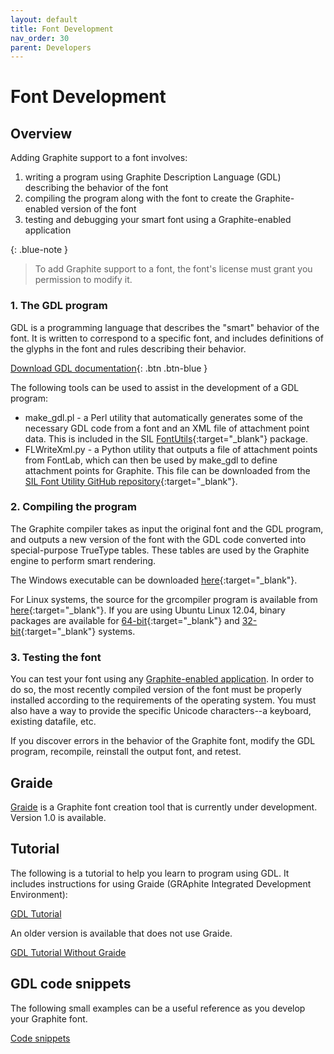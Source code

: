```yaml
---
layout: default
title: Font Development
nav_order: 30
parent: Developers
---
```


# Font Development

## Overview

Adding Graphite support to a font involves:

1. writing a program using Graphite Description Language (GDL) describing the behavior of the font
2. compiling the program along with the font to create the Graphite-enabled version of the font
3. testing and debugging your smart font using a Graphite-enabled application

{: .blue-note }
> To add Graphite support to a font, the font's license must grant you permission to modify it.

### 1. The GDL program

GDL is a programming language that describes the "smart" behavior of the font. It is written to correspond to a specific font, and includes definitions of the glyphs in the font and rules describing their behavior.

[Download GDL documentation](GDL.pdf){: .btn .btn-blue }

The following tools can be used to assist in the development of a GDL program:

* make_gdl.pl - a Perl utility that automatically generates some of the necessary GDL code from a font and an XML file of attachment point data. This is included in the SIL [FontUtils](https://scripts.sil.org/FontUtils){:target="_blank"} package.
* FLWriteXml.py - a Python utility that outputs a file of attachment points from FontLab, which can then be used by make_gdl to define attachment points for Graphite. This file can be downloaded from the [SIL Font Utility GitHub repository](https://github.com/silnrsi/pysilfont/tree/master/scripts){:target="_blank"}.

### 2. Compiling the program

The Graphite compiler takes as input the original font and the GDL program, and outputs a new version of the font with the GDL code converted into special-purpose TrueType tables. These tables are used by the Graphite engine to perform smart rendering.

The Windows executable can be downloaded [here](https://scripts.sil.org/GraphiteCompilerDownload){:target="_blank"}.

For Linux systems, the source for the grcompiler program is available from [here](http://sourceforge.net/projects/silgraphite/files/grcompiler){:target="_blank"}. If you are using Ubuntu Linux 12.04, binary packages are available for [64-bit](http://packages.sil.org/ubuntu/pool/main/g/grcompiler/grcompiler_4.2-1+precise1_amd64.deb){:target="_blank"} and [32-bit](http://packages.sil.org/ubuntu/pool/main/g/grcompiler/grcompiler_4.2-1+precise1_i386.deb){:target="_blank"} systems.

### 3. Testing the font

You can test your font using any [Graphite-enabled application](graphite_apps). In order to do so, the most recently compiled version of the font must be properly installed according to the requirements of the operating system. You must also have a way to provide the specific Unicode characters--a keyboard, existing datafile, etc.

If you discover errors in the behavior of the Graphite font, modify the GDL program, recompile, reinstall the output font, and retest.

## Graide

[Graide](graide) is a Graphite font creation tool that is currently under development. Version 1.0 is available.

## Tutorial

The following is a tutorial to help you learn to program using GDL. It includes instructions for using Graide (GRAphite Integrated Development Environment):

[GDL Tutorial](graide_tutorial)

An older version is available that does not use Graide.

[GDL Tutorial Without Graide](graphite_tutorial_wo_graide)

## GDL code snippets

The following small examples can be a useful reference as you develop your Graphite font.

[Code snippets](graphite_codeSnippets)